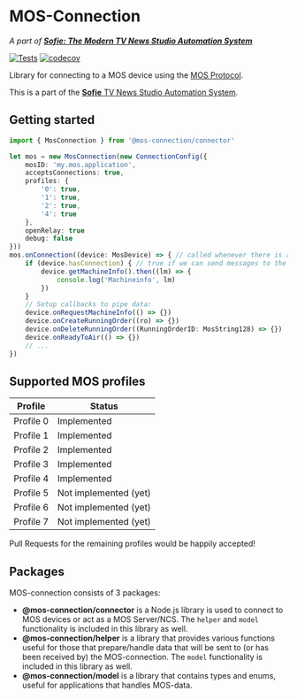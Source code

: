 # MOS-Connection

_A part of **[Sofie: The Modern TV News Studio Automation System](https://github.com/nrkno/Sofie-TV-automation/)**_

[![Tests](https://github.com/nrkno/sofie-mos-connection/actions/workflows/node.yaml/badge.svg)](https://github.com/nrkno/sofie-mos-connection/actions/workflows/node.yaml)
[![codecov](https://codecov.io/gh/nrkno/sofie-mos-connection/branch/master/graph/badge.svg?token=LQL02uXajF)](https://codecov.io/gh/nrkno/sofie-mos-connection)

Library for connecting to a MOS device using the [MOS Protocol](http://mosprotocol.com/).

This is a part of the [**Sofie** TV News Studio Automation System](https://github.com/nrkno/Sofie-TV-automation/).

## Getting started

```typescript
import { MosConnection } from '@mos-connection/connector'

let mos = new MosConnection(new ConnectionConfig({
	mosID: 'my.mos.application',
	acceptsConnections: true,
	profiles: {
		'0': true,
        '1': true,
        '2': true,
        '4': true
	},
	openRelay: true
	debug: false
}))
mos.onConnection((device: MosDevice) => { // called whenever there is a new connection to a mos-device
	if (device.hasConnection) { // true if we can send messages to the mos-server
	    device.getMachineInfo().then((lm) => {
			console.log('Machineinfo', lm)
		})
	}
	// Setup callbacks to pipe data:
	device.onRequestMachineInfo(() => {})
	device.onCreateRunningOrder((ro) => {})
	device.onDeleteRunningOrder((RunningOrderID: MosString128) => {})
	device.onReadyToAir(() => {})
	// ...
})
```

## Supported MOS profiles

| Profile   | Status                |
| --------- | --------------------- |
| Profile 0 | Implemented           |
| Profile 1 | Implemented           |
| Profile 2 | Implemented           |
| Profile 3 | Implemented           |
| Profile 4 | Implemented           |
| Profile 5 | Not implemented (yet) |
| Profile 6 | Not implemented (yet) |
| Profile 7 | Not implemented (yet) |

Pull Requests for the remaining profiles would be happily accepted!

## Packages

MOS-connection consists of 3 packages:

- **@mos-connection/connector** is a Node.js library is used to connect to MOS devices or act as a MOS Server/NCS.
  The `helper` and `model` functionality is included in this library as well.
- **@mos-connection/helper** is a library that provides various functions useful for those that prepare/handle data that will be sent to (or has been received by) the MOS-connection.
  The `model` functionality is included in this library as well.
- **@mos-connection/model** is a library that contains types and enums, useful for applications that handles MOS-data.
